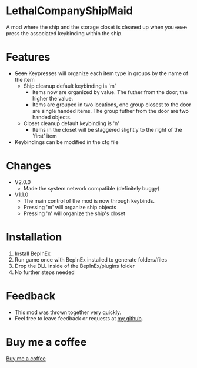 # LethalCompanyShipMaid
A mod where the ship and the storage closet is cleaned up when you ~~scan~~ press the associated keybinding within the ship.


# Features
- ~~Scan~~ Keypresses will organize each item type in groups by the name of the item
  - Ship cleanup default keybinding is 'm'
	- Items now are organized by value. The futher from the door, the higher the value.
	- Items are grouped in two locations, one group closest to the door are single handed items. The group futher from the door are two handed objects.
  - Closet cleanup default keybinding is 'n'
	- Items in the closet will be staggered slightly to the right of the 'first' item
 - Keybindings can be modified in the cfg file

# Changes
- V2.0.0
  - Made the system network compatible (definitely buggy)
- V1.1.0
  - The main control of the mod is now through keybinds.
  - Pressing 'm' will organize ship objects
  - Pressing 'n' will organize the ship's closet

# Installation
1. Install BepInEx
2. Run game once with BepInEx installed to generate folders/files
3. Drop the DLL inside of the BepInEx/plugins folder
4. No further steps needed

# Feedback
- This mod was thrown together very quickly. 
- Feel free to leave feedback or requests at [my github](https://github.com/bozzobrain/LethalCompanyShipMaid).

# Buy me a coffee
[Buy me a coffee](https://www.buymeacoffee.com/bozzobrain)
